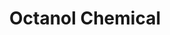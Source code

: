 ---
name: Octanol Chemical
title: Octanol Chemical
details:
  - detail:
      key: Purity %
      value: 98%
  - detail:
      key: Packaging Details
      value: 200 litre Drum
  - detail:
      key: Usage/Application
      value: Manufacturing disinfectants, adhesives, perfumes, paints
  - detail:
      key: Grade Standard
      value: Industrial Grade
  - detail:
      key: CAS No
      value: 589-98-0
  - detail:
      key: Synonyms
      value: Capryl alcohol, Octyl alcohol, N-octanol
  - detail:
      key: Physical State
      value: Liquid
  - detail:
      key: Shelf life
      value: 24 months
  - detail:
      key: Melting Point
      value: -45 deg C
  - detail:
      key: Refractive index
      value: 1.4240 to 1.4280 (at 20 deg C)
  - detail:
      key: Boiling Point
      value: 173 deg C
  - detail:
      key: Molecular Weight
      value: 130.23 g/mol
  - detail:
      key: Flash Point
      value: 65 deg C
  - detail:
      key: Storage
      value: Keep in the tightly closed container in a cool and dry place,away from light.
  - detail:
      key: Solubility
      value: Insoluble in water,Soluble in Alcohol.
  - detail:
      key: Optical Rotation
      value: 0 deg (at 20 deg C)
  - detail:
      key: Specific Gravity
      value: 0.822 to 0.826 (at 20 deg C)
  - detail:
      key: Molecular Formula
      value: C8H18O
  - detail:
      key: FEMA No
      value: 3581
  - detail:
      key: EINECS Number
      value: 209-667-4
  - detail:
      key: Source
      value: Ex-Mentha Arvensis
  - detail:
      key: Brand
      value: Natural Aroma
showOnHome: false
thumbnail: https://5.imimg.com/data5/SELLER/Default/2021/12/JB/HE/RU/3823480/octanol-chemical-500x500.jpg
productImages:
  - https://ucarecdn.com/8213c725-21d0-4ac0-ad5e-c1975c20032b/
category: aroma chemicals
---
